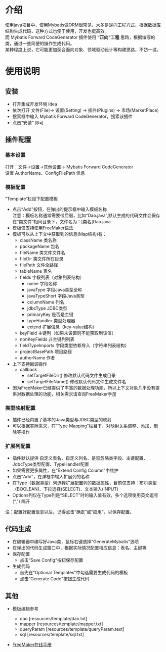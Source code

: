 # 介绍
使用java项目中，使用Mybatis做ORM很常见，大多是逆向工程方式，根据数据库结构生成代码，这种方式也便于使用，开发也挺高效。 \
而 Mybatis Forward CodeGenerator 插件使用 **“正向"工程** 思路，根据编写的类，通过一些简便的操作生成代码。 \
某种程度上说，它可能更加契合面向对象、领域驱动设计等构建思路，不妨一试。

# 使用说明

## 安装

* 打开集成开发环境 Idea
* 依次打开 文件(File)-> 设置(Setting) -> 插件(Plugins) -> 市场(MarketPlace)
* 搜索框中输入 Mybatis Forward CodeGenerator，搜索该插件
* 点击“安装” 即可

## 插件配置

### 基本设置

打开：文件->设置->其他设置-> Mybatis Forward CodeGenerator \
设置 AuthorName、ConfigFilePath 信息

### 模板配置

”Template“栏目下配置模板

* 点击“Add"按钮，在弹出的提示框中输入模板名称 \
  注意：模板名称通常需要带后缀，比如“Dao.java”,默认生成的代码文件会保存在“类文件”相同目录下，文件名为：[类名]Dao.java
* 模板仅支持使用FreeMaker语法
* 模板可以从上下文中获取到的信息(Map结构)有：
    * className 类名称
    * packageName 包名
    * fileName 类文件文件名
    * fileDir 类文件所在目录
    * filePath 文件全路径
    * tableName 表名
    * fields 字段列表（对象列表结构）
        * name 字段名称
        * javaType 字段Java类型全称
        * javaTypeShort 字段Java类型
        * columnName 列名
        * jdbcType JDBC类型
        * primaryKey 是否是主键
        * typeHandler 类型处理器
        * extend 扩展信息（key-value结构）
    * keyField 主键列（如果未设置则不能获取到该值）
    * nonKeyFields 非主键列列表
    * fieldTypeImports 字段类型依赖导入（字符串列表结构）
    * projectBasePath 项目路径
    * authorName 作者
* 上下支持回调操作
    * callback
        * setTargetFileDir() 修改默认代码文件生成目录
        * setTargetFileName() 修改默认代码文件生成文件名
* 因为FreeMaker已经提供了丰富的数据处理功能，所以上下文对象几乎没有提供对数据处理的功能，相关需求请查询FreeMaker手册

### 类型映射配置

* 插件已经内置了基本的Java类型与JDBC类型的映射
* 可以根据实际需求，在“Type Mapping”栏目下，对映射关系调整、添加、删除等操作

### 扩展列配置

* 插件默认提供 自定义表名、自定义列名、是否忽略类字段、主键配置、JdbcType类型配置、TypeHandler配置
* 如果需要更多属性，在“Extend Config Column”中维护
* 点击“Add”，在弹框中输入扩展列的名称
* 在Type（数据类型）列选择扩展配置列的数据属性，目前仅支持：布尔类型（BOOLEAN)、下拉选择(SELECT)、文本输入(INPUT)
* Options列仅在Type列是“SELECT”时的输入值有效，多个选项使用英文逗号(“,”) 隔开

注：配置好配置信息以后，记得点击“确定”或“应用”，以保存配置。

## 代码生成

* 在编辑器中编写好Java类，鼠标右键选择“GenerateMybatis”选项
* 在弹出的代码生成窗口中，根据实际情况配置相应信息：表名、主键等
* 保存配置
    * 点击“Save Config”按钮保存配置
* 生成代码
    * 首先在“Optional Templates”中勾选需要生成代码的模板
    * 点击“Generate Code"按钮生成代码

## 其他

* 模板编辑参考
    * dao         [resources/template/dao.txt]
    * mapper      [resources/template/mapper.txt]
    * queryParam  [resources/template/queryParam.text]
    * sql         [resources/template/sql.txt]

* [FreeMaker在线手册](http://freemarker.foofun.cn/toc.html)
